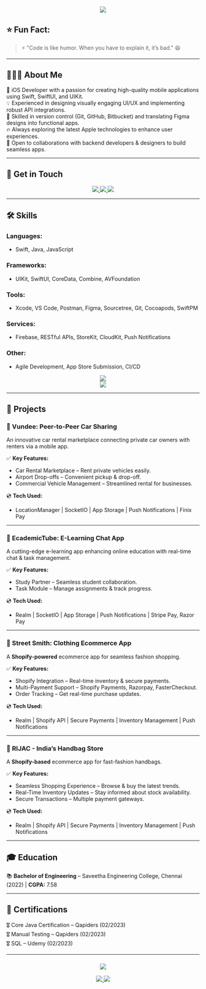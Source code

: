 <div align="center"> 
  <h1> 
    <img src="https://readme-typing-svg.herokuapp.com?font=Fira+Code&weight=500&size=28&pause=1000&color=F75C7E&center=true&width=600&lines=🚀+Welcome+to+My+Profile!;📱+iOS+Developer;Swift+%7C+SwiftUI+%7C+UIKit;Passionate+about+Building+Awesome+Apps!"> 
  </h1>
</div>

## ⭐️ Fun Fact:
> ⚡ "Code is like humor. When you have to explain it, it’s bad." 😆

---

## 🧑🏻‍💻 About Me  
🚀 iOS Developer with a passion for creating high-quality mobile applications using Swift, SwiftUI, and UIKit.  
💡 Experienced in designing visually engaging UI/UX and implementing robust API integrations.  
🔧 Skilled in version control (Git, GitHub, Bitbucket) and translating Figma designs into functional apps.  
🔥 Always exploring the latest Apple technologies to enhance user experiences.  
🤝 Open to collaborations with backend developers & designers to build seamless apps.  

---

## 📩 Get in Touch  

<div align="center">  
  <a href="mailto:sandru71220@gmail.com"> 
    <img src="https://img.shields.io/badge/Gmail-333333?style=for-the-badge&logo=gmail&logoColor=red" /> 
  </a> 
  <a href="https://www.linkedin.com/in/sandru-k-b6419b223/" target="_blank"> 
    <img src="https://img.shields.io/badge/LinkedIn-0077B5?style=for-the-badge&logo=linkedin&logoColor=white" /> 
  </a> 
  <a href="https://leetcode.com/u/Sandru____7/" target="_blank"> 
    <img src="https://img.shields.io/badge/LeetCode-FFA116?style=for-the-badge&logo=leetcode&logoColor=white" /> 
  </a> 
</div>

---

## 🛠 Skills  

### Languages:
- Swift, Java, JavaScript  

### Frameworks:
- UIKit, SwiftUI, CoreData, Combine, AVFoundation  

### Tools:
- Xcode, VS Code, Postman, Figma, Sourcetree, Git, Cocoapods, SwiftPM  

### Services:
- Firebase, RESTful APIs, StoreKit, CloudKit, Push Notifications  

### Other:
- Agile Development, App Store Submission, CI/CD  

<div align="center">  
  <img src="https://skillicons.dev/icons?i=swift,java,javascript,html,css" /><br> 
  <img src="https://skillicons.dev/icons?i=firebase,figma,bootstrap,eclipse,postman,git,vscode" /> 
</div>

---

## 📌 Projects  

### 🔹 Vundee: Peer-to-Peer Car Sharing  
An innovative car rental marketplace connecting private car owners with renters via a mobile app.  

✅ **Key Features:**  
- Car Rental Marketplace – Rent private vehicles easily.  
- Airport Drop-offs – Convenient pickup & drop-off.  
- Commercial Vehicle Management – Streamlined rental for businesses.  

💿 **Tech Used:**  
- LocationManager | SocketIO | App Storage | Push Notifications | Finix Pay  

---

### 🔹 EcademicTube: E-Learning Chat App  
A cutting-edge e-learning app enhancing online education with real-time chat & task management.  

✅ **Key Features:**  
- Study Partner – Seamless student collaboration.  
- Task Module – Manage assignments & track progress.  

💿 **Tech Used:**  
- Realm | SocketIO | App Storage | Push Notifications | Stripe Pay, Razor Pay  

---

### 🔹 Street Smith: Clothing Ecommerce App  
A **Shopify-powered** ecommerce app for seamless fashion shopping.  

✅ **Key Features:**  
- Shopify Integration – Real-time inventory & secure payments.  
- Multi-Payment Support – Shopify Payments, Razorpay, FasterCheckout.  
- Order Tracking – Get real-time purchase updates.  

💿 **Tech Used:**  
- Realm | Shopify API | Secure Payments | Inventory Management | Push Notifications  

---

### 🔹 RIJAC - India’s Handbag Store  
A **Shopify-based** ecommerce app for fast-fashion handbags.  

✅ **Key Features:**  
- Seamless Shopping Experience – Browse & buy the latest trends.  
- Real-Time Inventory Updates – Stay informed about stock availability.  
- Secure Transactions – Multiple payment gateways.  

💿 **Tech Used:**  
- Realm | Shopify API | Secure Payments | Inventory Management | Push Notifications  

---

## 🎓 Education  
📚 **Bachelor of Engineering** – Saveetha Engineering College, Chennai (2022) | **CGPA:** 7.58  

---

## 📜 Certifications  
🎖️ Core Java Certification – Qapiders (02/2023)  
🎖️ Manual Testing – Qapiders (02/2023)  
🎖️ SQL – Udemy (02/2023)  

---

<h3 align="center"> 
  <img src="https://readme-typing-svg.demolab.com?font=Righteous&size=25&duration=4000&pause=1000&color=f05137&center=true&vCenter=true&width=600&height=70&lines=Thanks+for+Stopping+By!+✌️;Let’s+Connect+and+Build+Awesome+Apps!+🚀"> 
</h3> 

<div align="center">  
  <a href="https://www.linkedin.com/in/sandru-k-b6419b223/" target="_blank"> 
    <img src="https://img.shields.io/badge/Let's%20Connect-FFFFFF?style=for-the-badge&logo=linkedin&logoColor=0077B5&labelColor=FFFFFF" /> 
  </a> 
  <a href="mailto:sandru71220@gmail.com"> 
    <img src="https://img.shields.io/badge/Message%20Me-Gmail-D14836?style=for-the-badge&logo=gmail&logoColor=EA4335" /> 
  </a> 
</div>

